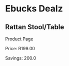 
# Ebucks Dealz
## Rattan Stool/Table
[Product Page](https://www.ebucks.com/web/shop/productSelected.do?prodId=1055587863&catId=1130195724)

Price: R199.00

Savings: 200.0


	